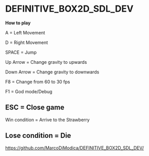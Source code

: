 # DEFINITIVE_BOX2D_SDL_DEV

**How to play**

A = Left Movement

D = Right Movement

SPACE = Jump

Up Arrow = Change gravity to upwards

Down Arrow = Change gravity to downwards

F8 = Change from 60 to 30 fps

F1 = God mode/Debug

ESC = Close game  
-----------  


Win condition = Arrive to the Strawberry

Lose condition = Die  
-----------  


https://github.com/MarcoDiModica/DEFINITIVE_BOX2D_SDL_DEV/
